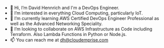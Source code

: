 - 👋 Hi, I’m David Hennrich and I'm a DevOps Engineer.
- 👀 I’m interested in everything Cloud Computing, particularly IoT. 
- 🌱 I’m currently learning AWS Certified DevOps Engineer Professional as well as the Advanced Networking Speciality.
- 💞️ I’m looking to collaborate on AWS Infrastructure as Code including Terraform. Also Lambda Functions in Python or Node.js.
- 📫 You can reach me at dh@cloudemprise.com

<!---
cloudemprise/cloudemprise is a ✨ special ✨ repository because its `README.md` (this file) appears on your GitHub profile.
You can click the Preview link to take a look at your changes.
--->
